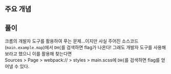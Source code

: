 ## 주요 개념

## 풀이

크롬의 개발자 도구를 활용하여 푸는 문제...이지만 사실 주어진 소스코드(`main.example.map`)에서 `DH{`를 검색하면 flag가 나온다!
그래도 개발자 도구를 사용해보라고 했으니 이를 활용해 찾는다면  
Sources > Page > webpack:// > styles > main.scss에 `DH{`를 검색하면 flag를 얻어낼 수 있다.
